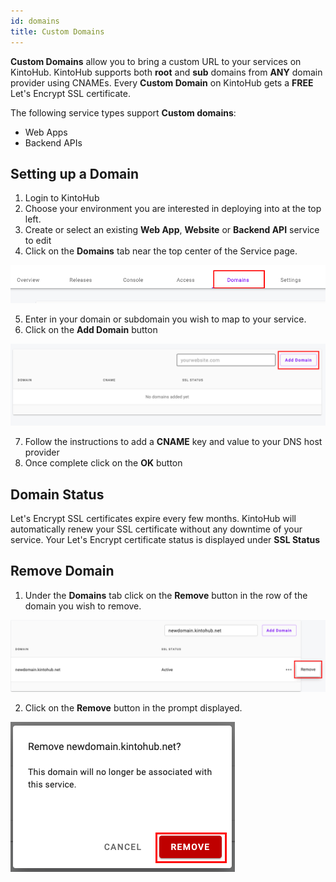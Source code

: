 ```yaml
---
id: domains
title: Custom Domains
---
```


**Custom Domains** allow you to bring a custom URL to your services on KintoHub.
KintoHub supports both **root** and **sub** domains from **ANY** domain provider using CNAMEs.
Every **Custom Domain** on KintoHub gets a **FREE** Let's Encrypt SSL certificate.

The following service types support **Custom domains**:

* Web Apps
* Backend APIs

## Setting up a Domain

1. Login to KintoHub
2. Choose your environment you are interested in deploying into at the top left.
3. Create or select an existing **Web App**, **Website** or **Backend API** service to edit 
4. Click on the **Domains** tab near the top center of the Service page.

![Domain](/img/anatomy/domain.png)

5. Enter in your domain or subdomain you wish to map to your service.
6. Click on the **Add Domain** button

![Add Domain](/img/anatomy/add-domain.png)

7. Follow the instructions to add a **CNAME** key and value to your DNS host provider
8. Once complete click on the **OK** button

## Domain Status

Let's Encrypt SSL certificates expire every few months.
KintoHub will automatically renew your SSL certificate without any downtime of your service.
Your Let's Encrypt certificate status is displayed under **SSL Status**

## Remove Domain

1. Under the **Domains** tab click on the **Remove** button in the row of the domain you wish to remove.

![Remove Domain](/img/anatomy/remove-domain.png)

2. Click on the **Remove** button in the prompt displayed.

![Cofirm remove domain](/img/anatomy/confirm-remove.png)

